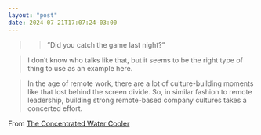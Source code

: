 ```yaml
---
layout: "post"
date: 2024-07-21T17:07:24-03:00
---
```


> > ”Did you catch the game last night?”

> I don’t know who talks like that, but it seems to be the right type of thing to use as an example here.

> In the age of remote work, there are a lot of culture-building moments like that lost behind the screen divide. So, in similar fashion to remote leadership, building strong remote-based company cultures takes a concerted effort.


From [The Concentrated Water Cooler](https://andrewwalpole.com/blog/the-concentrated-water-cooler/)
